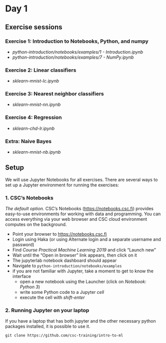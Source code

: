 # Day 1

## Exercise sessions

### Exercise 1: Introduction to Notebooks, Python, and numpy

* *python-introduction/notebooks/examples/1 - Introduction.ipynb*
* *python-introduction/notebooks/examples/7 - NumPy.ipynb*

### Exercise 2: Linear classifiers

* *sklearn-mnist-lc.ipynb*

### Exercise 3: Nearest neighbor classifiers

* *sklearn-mnist-nn.ipynb*

### Exercise 4: Regression

* *sklearn-chd-lr.ipynb*

### Extra: Naive Bayes

* *sklearn-mnist-nb.ipynb*

## Setup

We will use Jupyter Notebooks for all exercises. There are several ways to set up a Jupyter environment for running the exercises:

### 1. CSC’s Notebooks

*The default option.* CSC’s Notebooks (https://notebooks.csc.fi) provides easy-to-use environments for working with data and programming. You can access everything via your web browser and CSC cloud environment computes on the background.

* Point your browser to https://notebooks.csc.fi
* Login using Haka (or using Alternate login and a separate username and password) 
* Find *Course Practical Machine Learning 2019* and click “Launch new”
* Wait until the “Open in browser” link appears, then click on it
* The jupyterlab notebook dashboard should appear
* Navigate to `python-introduction/notebooks/examples` 
* if you are not familiar with Jupyter, take a moment to get to know the interface
    * open a new notebook using the Launcher (click on *Notebook: Python 3*) 
    * write some Python code to a Jupyter *cell*
    * execute the cell with *shift-enter*
    
### 2. Running Jupyter on your laptop

If you have a laptop that has both jupyter and the other necessary python packages installed, it is possible to use it.

    git clone https://github.com/csc-training/intro-to-ml
